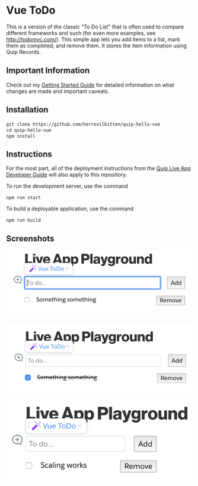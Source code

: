 # Vue ToDo
This is a version of the classic "To Do List" that is often used to compare different frameworks and such (for even more examples, see http://todomvc.com/).  This simple app lets you add items to a list, mark them as completed, and remove them.  It stores the item information using Quip Records.

## Important Information

Check out my [Getting Started Guide](https://github.com/herrevilkitten/quip-getting-started-vue) for detailed information on what changes are made and important caveats.

## Installation
```
git clone https://github.com/herrevilkitten/quip-hello-vue
cd quip-hello-vue
npm install
```

## Instructions

For the most part, all of the deployment instructions from the [Quip Live App Developer Guide](https://salesforce.quip.com/dev/liveapps/) will also apply to this repository.

To run the development server, use the command

```
npm run start
```

To build a deployable application, use the command
```
npm run build
```

## Screenshots

![List with item](images/todo-screenshot-1.png)

![List with completed item](images/todo-screenshot-2.png)

![Live App scaling is supported](images/todo-screenshot-3.png)
